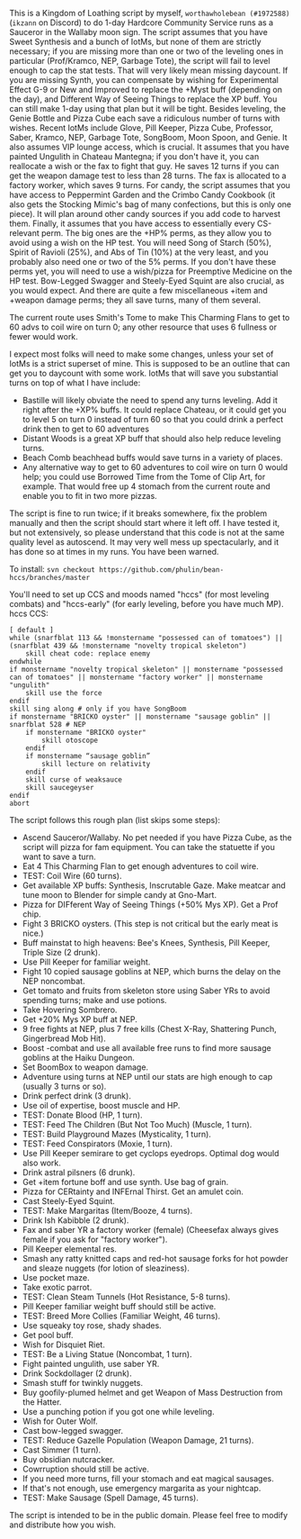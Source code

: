 This is a Kingdom of Loathing script by myself, `worthawholebean (#1972588)` (`ikzann` on Discord) to do 1-day Hardcore Community Service runs as a Sauceror in the Wallaby moon sign.
The script assumes that you have Sweet Synthesis and a bunch of IotMs, but none of them are strictly necessary; if you are missing more than one or two of the leveling ones in particular (Prof/Kramco, NEP, Garbage Tote), the script will fail to level enough to cap the stat tests. That will very likely mean missing daycount. If you are missing Synth, you can compensate by wishing for Experimental Effect G-9 or New and Improved to replace the +Myst buff (depending on the day), and Different Way of Seeing Things to replace the XP buff. You can still make 1-day using that plan but it will be tight.
Besides leveling, the Genie Bottle and Pizza Cube each save a ridiculous number of turns with wishes.
Recent IotMs include Glove, Pill Keeper, Pizza Cube, Professor, Saber, Kramco, NEP, Garbage Tote, SongBoom, Moon Spoon, and Genie. It also assumes VIP lounge access, which is crucial.
It assumes that you have painted Ungulith in Chateau Mantegna; if you don't have it, you can reallocate a wish or the fax to fight that guy. He saves 12 turns if you can get the weapon damage test to less than 28 turns. The fax is allocated to a factory worker, which saves 9 turns.
For candy, the script assumes that you have access to Peppermint Garden and the Crimbo Candy Cookbook (it also gets the Stocking Mimic's bag of many confections, but this is only one piece). It will plan around other candy sources if you add code to harvest them.
Finally, it assumes that you have access to essentially every CS-relevant perm. The big ones are the +HP% perms, as they allow you to avoid using a wish on the HP test. You will need Song of Starch (50%), Spirit of Ravioli (25%), and Abs of Tin (10%) at the very least, and you probably also need one or two of the 5% perms. If you don't have these perms yet, you will need to use a wish/pizza for Preemptive Medicine on the HP test. Bow-Legged Swagger and Steely-Eyed Squint are also crucial, as you would expect. And there are quite a few miscellaneous +item and +weapon damage perms; they all save turns, many of them several.

The current route uses Smith's Tome to make This Charming Flans to get to 60 advs to coil wire on turn 0; any other resource that uses 6 fullness or fewer would work.

I expect most folks will need to make some changes, unless your set of IotMs is a strict superset of mine. This is supposed to be an outline that can get you to daycount with some work. IotMs that will save you substantial turns on top of what I have include:
- Bastille will likely obviate the need to spend any turns leveling. Add it right after the +XP% buffs. It could replace Chateau, or it could get you to level 5 on turn 0 instead of turn 60 so that you could drink a perfect drink then to get to 60 adventures
- Distant Woods is a great XP buff that should also help reduce leveling turns.
- Beach Comb beachhead buffs would save turns in a variety of places.
- Any alternative way to get to 60 adventures to coil wire on turn 0 would help; you could use Borrowed Time from the Tome of Clip Art, for example. That would free up 4 stomach from the current route and enable you to fit in two more pizzas.

The script is fine to run twice; if it breaks somewhere, fix the problem manually and then the script should start where it left off. I have tested it, but not extensively, so please understand that this code is not at the same quality level as autoscend. It may very well mess up spectacularly, and it has done so at times in my runs. You have been warned.

To install:
`svn checkout https://github.com/phulin/bean-hccs/branches/master`

You'll need to set up CCS and moods named "hccs" (for most leveling combats) and "hccs-early" (for early leveling, before you have much MP).
hccs CCS:
```
[ default ]
while (snarfblat 113 && !monstername "possessed can of tomatoes") || (snarfblat 439 && !monstername "novelty tropical skeleton")
    skill cheat code: replace enemy
endwhile
if monstername "novelty tropical skeleton" || monstername "possessed can of tomatoes" || monstername "factory worker" || monstername "ungulith"
    skill use the force
endif
skill sing along # only if you have SongBoom
if monstername "BRICKO oyster" || monstername "sausage goblin" || snarfblat 528 # NEP
    if monstername "BRICKO oyster"
        skill otoscope
    endif
    if monstername “sausage goblin”
        skill lecture on relativity
    endif
    skill curse of weaksauce
    skill saucegeyser
endif
abort
```

The script follows this rough plan (list skips some steps):
- Ascend Sauceror/Wallaby. No pet needed if you have Pizza Cube, as the script will pizza for fam equipment. You can take the statuette if you want to save a turn.
- Eat 4 This Charming Flan to get enough adventures to coil wire.
- TEST: Coil Wire (60 turns).
- Get available XP buffs: Synthesis, Inscrutable Gaze. Make meatcar and tune moon to Blender for simple candy at Gno-Mart.
- Pizza for DIFferent Way of Seeing Things (+50% Mys XP). Get a Prof chip.
- Fight 3 BRICKO oysters. (This step is not critical but the early meat is nice.)
- Buff mainstat to high heavens: Bee's Knees, Synthesis, Pill Keeper, Triple Size (2 drunk).
- Use Pill Keeper for familiar weight.
- Fight 10 copied sausage goblins at NEP, which burns the delay on the NEP noncombat.
- Get tomato and fruits from skeleton store using Saber YRs to avoid spending turns; make and use potions.
- Take Hovering Sombrero.
- Get +20% Mys XP buff at NEP.
- 9 free fights at NEP, plus 7 free kills (Chest X-Ray, Shattering Punch, Gingerbread Mob Hit).
- Boost -combat and use all available free runs to find more sausage goblins at the Haiku Dungeon.
- Set BoomBox to weapon damage.
- Adventure using turns at NEP until our stats are high enough to cap (usually 3 turns or so).
- Drink perfect drink (3 drunk).
- Use oil of expertise, boost muscle and HP.
- TEST: Donate Blood (HP, 1 turn).
- TEST: Feed The Children (But Not Too Much) (Muscle, 1 turn).
- TEST: Build Playground Mazes (Mysticality, 1 turn).
- TEST: Feed Conspirators (Moxie, 1 turn).
- Use Pill Keeper semirare to get cyclops eyedrops. Optimal dog would also work.
- Drink astral pilsners (6 drunk).
- Get +item fortune boff and use synth. Use bag of grain.
- Pizza for CERtainty and INFErnal Thirst. Get an amulet coin.
- Cast Steely-Eyed Squint.
- TEST: Make Margaritas (Item/Booze, 4 turns).
- Drink Ish Kabibble (2 drunk).
- Fax and saber YR a factory worker (female) (Cheesefax always gives female if you ask for "factory worker").
- Pill Keeper elemental res.
- Smash any ratty knitted caps and red-hot sausage forks for hot powder and sleaze nuggets (for lotion of sleaziness).
- Use pocket maze.
- Take exotic parrot.
- TEST: Clean Steam Tunnels (Hot Resistance, 5-8 turns).
- Pill Keeper familiar weight buff should still be active.
- TEST: Breed More Collies (Familiar Weight, 46 turns).
- Use squeaky toy rose, shady shades.
- Get pool buff.
- Wish for Disquiet Riet.
- TEST: Be a Living Statue (Noncombat, 1 turn).
- Fight painted ungulith, use saber YR.
- Drink Sockdollager (2 drunk).
- Smash stuff for twinkly nuggets.
- Buy goofily-plumed helmet and get Weapon of Mass Destruction from the Hatter.
- Use a punching potion if you got one while leveling.
- Wish for Outer Wolf.
- Cast bow-legged swagger.
- TEST: Reduce Gazelle Population (Weapon Damage, 21 turns).
- Cast Simmer (1 turn).
- Buy obsidian nutcracker.
- Cowrruption should still be active.
- If you need more turns, fill your stomach and eat magical sausages.
- If that's not enough, use emergency margarita as your nightcap.
- TEST: Make Sausage (Spell Damage, 45 turns).

The script is intended to be in the public domain. Please feel free to modify and distribute how you wish.